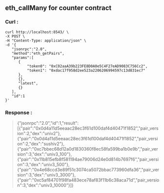 ## eth_callMany for counter contract

### Curl :

```shell
curl http://localhost:8543/ \
-X POST \
-H "Content-Type: application/json" \
-d '{
   "jsonrpc":"2.0",
   "method":"eth_getPairs",
   "params":[
      {
          "token0": "0xC02aaA39b223FE8D0A0e5C4F27eAD9083C756Cc2",
          "token1": "0xdac17f958d2ee523a2206206994597c13d831ec7"
      },
      {},
      "latest",
      {}
   ],
   "id":1
}'
```

### Response :
> {"jsonrpc":"2.0","id":1,"result":[{"pair":"0x0d4a11d5eeaac28ec3f61d100daf4d40471f1852","pair_version":2,"dex":"univ2"},{"pair":"0x0d4a11d5eeaac28ec3f61d100daf4d40471f1852","pair_version":2,"dex":"sushiv2"},{"pair":"0xc7bbec68d12a0d1830360f8ec58fa599ba1b0e9b","pair_version":3,"dex":"univ3_100"},{"pair":"0x11b815efb8f581194ae79006d24e0d814b7697f6","pair_version":3,"dex":"univ3_500"},{"pair":"0x4e68ccd3e89f51c3074ca5072bbac773960dfa36","pair_version":3,"dex":"univ3_3000"},{"pair":"0xc5af84701f98fa483ece78af83f11b6c38aca71d","pair_version":3,"dex":"univ3_10000"}]}
 
 

